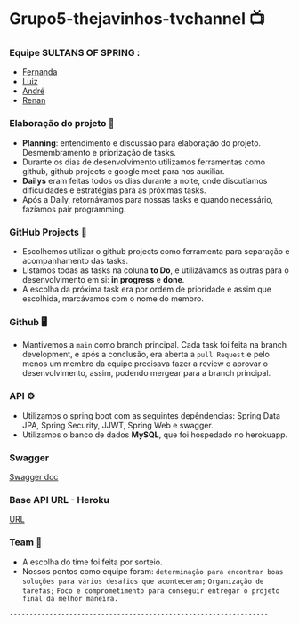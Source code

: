 # Grupo5-thejavinhos-tvchannel :tv:

### Equipe SULTANS OF SPRING :
- [Fernanda](https://github.com/)
- [Luiz](https://github.com/)
- [André](https://github.com/)
- [Renan](https://github.com/renan2911)
  

### Elaboração do projeto :monocle_face:
- **Planning**: entendimento e discussão para elaboração do projeto. Desmembramento e priorização de tasks.
- Durante os dias de desenvolvimento utilizamos ferramentas como github, github projects e google meet para nos auxiliar.
- **Dailys** eram feitas todos os dias durante a noite, onde discutíamos dificuldades e estratégias para as próximas tasks.
- Após a Daily, retornávamos para nossas tasks e quando necessário, fazíamos pair programming.

### GitHub Projects :scroll:
- Escolhemos utilizar o github projects como ferramenta para separação e acompanhamento das tasks. 
- Listamos todas as tasks na coluna **to Do**, e utilizávamos as outras para o desenvolvimento em si: **in progress** e **done**.
- A escolha da próxima task era por ordem de prioridade e assim que escolhida, marcávamos com o nome do membro.

### Github :desktop_computer:
- Mantivemos a `main` como branch principal. Cada task foi feita na branch development, e após a conclusão, era aberta a `pull Request` e pelo menos um membro da equipe precisava fazer a review e aprovar o desenvolvimento, assim, podendo mergear para a branch principal.

### API :gear:
- Utilizamos o spring boot com as seguintes depêndencias: Spring Data JPA, Spring Security, JJWT, Spring Web e swagger.
- Utilizamos o banco de dados **MySQL**, que foi hospedado no herokuapp.

### Swagger
[Swagger doc](https://)

### Base API URL - Heroku
[URL](https://)

### Team :handshake:
- A escolha do time foi feita por sorteio.
- Nossos pontos como equipe foram: `determinação para encontrar boas soluções para vários desafios que aconteceram;`
                                   `Organização de tarefas;`
                                   `Foco e comprometimento para conseguir entregar o projeto final da melhor maneira.`
                                   
            

`-----------------------------------------------------------------`
